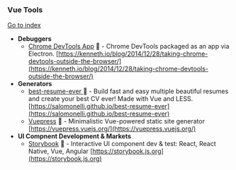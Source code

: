 ### Vue Tools
[Go to index](https://github.com/cdleon/awesome-front-end#index)
- **Debuggers**
  * [Chrome DevTools App](https://github.com/auchenberg/chrome-devtools-app) :gift_heart: - Chrome DevTools packaged as an app via Electron. [https://kenneth.io/blog/2014/12/28/taking-chrome-devtools-outside-the-browser/](https://kenneth.io/blog/2014/12/28/taking-chrome-devtools-outside-the-browser/)
- **Generators**
  * [best-resume-ever ](https://github.com/salomonelli/best-resume-ever) :gift_heart: - Build fast and easy multiple beautiful resumes and create your best CV ever! Made with Vue and LESS. [https://salomonelli.github.io/best-resume-ever](https://salomonelli.github.io/best-resume-ever)
  * [Vuepress](https://github.com/vuejs/vuepress) :gift_heart: - Minimalistic Vue-powered static site generator [https://vuepress.vuejs.org/](https://vuepress.vuejs.org/)
- **UI Compnent Development & Markets**
  * [Storybook](https://github.com/storybooks/storybook) :gift_heart: - Interactive UI component dev & test: React, React Native, Vue, Angular [https://storybook.js.org](https://storybook.js.org)